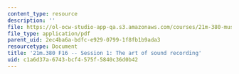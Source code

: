 ```yaml
---
content_type: resource
description: ''
file: https://ol-ocw-studio-app-qa.s3.amazonaws.com/courses/21m-380-music-and-technology-recording-techniques-and-audio-production-fall-2016/c1a6d37a6743bcf4575f5840c36d0b42_MIT21M_380F16_ses01_note.pdf
file_type: application/pdf
parent_uid: 2ec4ba6a-bdfc-e929-0799-1f8fb1b9ada3
resourcetype: Document
title: '21m.380 F16 -- Session 1: The art of sound recording'
uid: c1a6d37a-6743-bcf4-575f-5840c36d0b42
---
```

